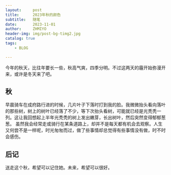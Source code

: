 ```yaml
---
layout:     post
title:      2023年秋的颜色
subtitle:   随笔
date:       2023-11-01
author:     ZHMIYO
header-img: img/post-bg-timg2.jpg
catalog: true
tags:
    - BLOG

---
```

今年的秋天，比往年要长一些，秋高气爽，四季分明。不过这两天的霾开始弥漫开来，或许是冬天来了吧。
## 秋
早晨骑车在成府路行进的时候，几片叶子下落时打到我的脸。我微微抬头看向落叶的那些树，树上的树叶已经落了不少，等下次抬头看树，可能就已经是光秃秃一列。这让我回想起上半年光秃秃的树上发出嫩芽，长出树叶，然后突然变得郁郁葱葱。
虽然我会经常走或骑行在某条道路上，却并不是每天都有机会去观察。人生又何尝不是一样呢，时光匆匆而过，做了些事情却总觉得有些事情没有做，时不时会感伤。
## 后记
送走这个秋，希望可以记住她。未来，希望可以很好。


